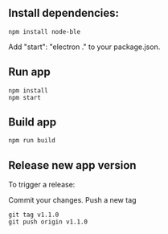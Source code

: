 

## Install dependencies:

```
npm install node-ble

```


Add "start": "electron ." to your package.json.

## Run app

```
npm install
npm start
```

## Build app
```
npm run build
```


## Release new app version

To trigger a release:

Commit your changes.
Push a new tag

```
git tag v1.1.0
git push origin v1.1.0
```
